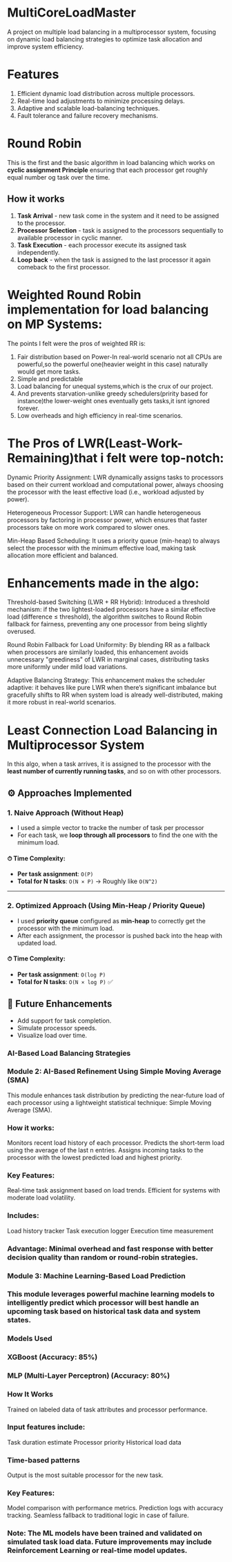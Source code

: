 
# MultiCoreLoadMaster
A project on multiple load balancing in a multiprocessor system, focusing on dynamic load balancing strategies to optimize task allocation and improve system efficiency.
# Features
1. Efficient dynamic load distribution across multiple processors.
2. Real-time load adjustments to minimize processing delays.
3. Adaptive and scalable load-balancing techniques.
4. Fault tolerance and failure recovery mechanisms.   
# Round Robin
This is the first and the basic algorithm in load balancing which works on **cyclic assignment Principle** ensuring that each processor get roughly equal number og task over the time.
## How it works
1. **Task Arrival** - new task come in the system and it need to be assigned to the processor.
2. **Processor Selection** - task is assigned to the processors sequentially to available processor in cyclic manner.
3. **Task Execution** - each processor execute its assigned task independently.
4. **Loop back** - when the task is assigned to the last processor it again comeback to the first processor.


# Weighted Round Robin implementation for load balancing on MP Systems:
The points I felt were the pros of weighted RR is:
1. Fair distribution based on Power-In real-world scenario not all CPUs are powerful,so the powerful one(heavier weight in this case) naturally would get more tasks.
2. Simple and predictable
3. Load balancing for unequal systems,which is the crux of our project.
4. And prevents starvation-unlike greedy schedulers(pririty based for instance)the lower-weight ones eventually gets tasks,it isnt ignored forever.
5. Low overheads and high efficiency in real-time scenarios.

# The Pros of LWR(Least-Work-Remaining)that i felt were top-notch:
Dynamic Priority Assignment:
LWR dynamically assigns tasks to processors based on their current workload and computational power, 
always choosing the processor with the least effective load (i.e., workload adjusted by power).

Heterogeneous Processor Support:
LWR can handle heterogeneous processors by factoring in processor power, 
which ensures that faster processors take on more work compared to slower ones.

Min-Heap Based Scheduling:
It uses a priority queue (min-heap) to always select the processor with the minimum effective load,
making task allocation more efficient and balanced.

# Enhancements made in the algo:
Threshold-based Switching (LWR + RR Hybrid):
Introduced a threshold mechanism: if the two lightest-loaded processors have a similar effective load (difference ≤ threshold), 
the algorithm switches to Round Robin fallback for fairness, preventing any one processor from being slightly overused.

Round Robin Fallback for Load Uniformity:
By blending RR as a fallback when processors are similarly loaded, this enhancement avoids unnecessary 
"greediness" of LWR in marginal cases, distributing tasks more uniformly under mild load variations.

Adaptive Balancing Strategy:
This enhancement makes the scheduler adaptive: it behaves like pure LWR when there’s 
significant imbalance but gracefully shifts to RR when system load is already well-distributed, making it more robust in real-world scenarios.


# Least Connection Load Balancing in Multiprocessor System

In this algo, when a task arrives, it is assigned to the processor with the **least number of currently running tasks**, and so on with other processors.

## ⚙️ Approaches Implemented

### 1. Naive Approach (Without Heap)

- I used a simple vector to tracke the number of task per processor
- For each task, we **loop through all processors** to find the one with the minimum load.

#### ⏱ Time Complexity:
- **Per task assignment**: `O(P)`  
- **Total for N tasks**: `O(N × P)` → Roughly like `O(N^2)` 

---

### 2. Optimized Approach (Using Min-Heap / Priority Queue)

- I used **priority queue** configured as **min-heap** to correctly get the processor with the minimum load.
- After each assignment, the processor is pushed back into the heap with updated load.

#### ⏱ Time Complexity:
- **Per task assignment**: `O(log P)`  
- **Total for N tasks**: `O(N × log P)` ✅

## 🚀 Future Enhancements

- Add support for task completion.
- Simulate processor speeds.
- Visualize load over time.

### AI-Based Load Balancing Strategies
### Module 2: AI-Based Refinement Using Simple Moving Average (SMA)
This module enhances task distribution by predicting the near-future load of each processor using a lightweight statistical technique: Simple Moving Average (SMA).

### How it works:

Monitors recent load history of each processor.
Predicts the short-term load using the average of the last n entries.
Assigns incoming tasks to the processor with the lowest predicted load and highest priority.

### Key Features:
Real-time task assignment based on load trends.
Efficient for systems with moderate load volatility.

### Includes:

Load history tracker
Task execution logger
Execution time measurement

### Advantage: Minimal overhead and fast response with better decision quality than random or round-robin strategies.

### Module 3: Machine Learning-Based Load Prediction
### This module leverages powerful machine learning models to intelligently predict which processor will best handle an upcoming task based on historical task data and system states.

### Models Used
### XGBoost (Accuracy: 85%)

### MLP (Multi-Layer Perceptron) (Accuracy: 80%)

### How It Works
Trained on labeled data of task attributes and processor performance.

### Input features include:

Task duration estimate
Processor priority
Historical load data

### Time-based patterns

Output is the most suitable processor for the new task.

### Key Features:

Model comparison with performance metrics.
Prediction logs with accuracy tracking.
Seamless fallback to traditional logic in case of failure.

### Note: The ML models have been trained and validated on simulated task load data. Future improvements may include Reinforcement Learning or real-time model updates.

